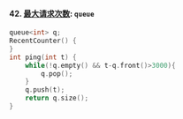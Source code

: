 #### 42. [最大请求次数](https://leetcode.cn/problems/H8086Q/?favorite=e8X3pBZi): `queue`

```CPP
queue<int> q;
RecentCounter() {
}
int ping(int t) {
    while(!q.empty() && t-q.front()>3000){
        q.pop();
    }
    q.push(t);
    return q.size();
}
```